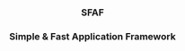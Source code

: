 <h3><p align="center">SFAF</p></h3>
<h3><p align="center">Simple & Fast Application Framework</p></h3>
